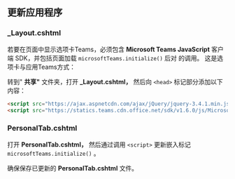 ## <a name="update-your-application"></a>更新应用程序

### <a name="_layoutcshtml"></a>_Layout.cshtml

若要在页面中显示选项卡Teams，必须包含 **Microsoft Teams JavaScript** 客户端 SDK，并包括页面加载 `microsoftTeams.initialize()` 后对 的调用。 这是选项卡与应用Teams方式：

转到" **共享"** 文件夹，打开 **_Layout.cshtml，** 然后向 `<head>` 标记部分添加以下内容：

```html
<script src="https://ajax.aspnetcdn.com/ajax/jQuery/jquery-3.4.1.min.js"></script>
<script src="https://statics.teams.cdn.office.net/sdk/v1.6.0/js/MicrosoftTeams.min.js"></script>
```

### <a name="personaltabcshtml"></a>PersonalTab.cshtml

打开 **PersonalTab.cshtml，** 然后通过调用 `<script>` 更新嵌入标记 `microsoftTeams.initialize()` 。

确保保存已更新的 **PersonalTab.cshtml** 文件。